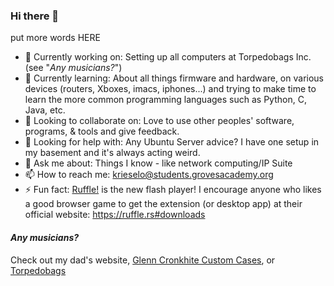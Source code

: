 ### Hi there 👋

put more words HERE

- 🔭 Currently working on: Setting up all computers at Torpedobags Inc. (see "_Any musicians?_")
- 🌱 Currently learning: About all things firmware and hardware, on various devices (routers, Xboxes, imacs, iphones...) and trying to make time to learn the more common programming languages such as Python, C, Java, etc.
- 👯 Looking to collaborate on: Love to use other peoples' software, programs, & tools and give feedback.
- 🤔 Looking for help with: Any Ubuntu Server advice? I have one setup in my basement and it's always acting weird.
- 💬 Ask me about: Things I know - like network computing/IP Suite
- 📫 How to reach me: krieselo@students.grovesacademy.org
- ⚡ Fun fact: [Ruffle!](https://ruffle.rs) is the new flash player! I encourage anyone who likes a good browser game to get the extension (or desktop app) at their official website: https://ruffle.rs#downloads

#### _Any musicians?_

Check out my dad's website, [Glenn Cronkhite Custom Cases](https://glenncronkhite.com), or [Torpedobags](https://torpedobags.com)
